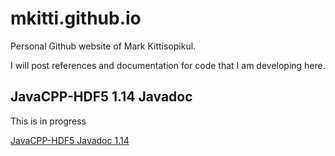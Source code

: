 # mkitti.github.io

Personal Github website of Mark Kittisopikul.

I will post references and documentation for code that I am developing here.

## JavaCPP-HDF5 1.14 Javadoc

This is in progress

<a href="janelia/javacpp-hdf5/javadoc/">JavaCPP-HDF5 Javadoc 1.14</a>
